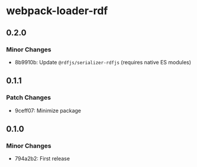 # webpack-loader-rdf

## 0.2.0

### Minor Changes

- 8b9910b: Update `@rdfjs/serializer-rdfjs` (requires native ES modules)

## 0.1.1

### Patch Changes

- 9ceff07: Minimize package

## 0.1.0

### Minor Changes

- 794a2b2: First release
